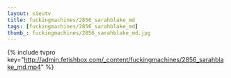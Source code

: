```yaml
--- 
layout: sieutv
title: fuckingmachines/2856_sarahblake_md
tags: [fuckingmachines/2856_sarahblake_md]
thumb_: fuckingmachines/2856_sarahblake_md.jpg
---
```

{% include tvpro key="http://admin.fetishbox.com/_content/fuckingmachines/2856_sarahblake_md.mp4" %} 
